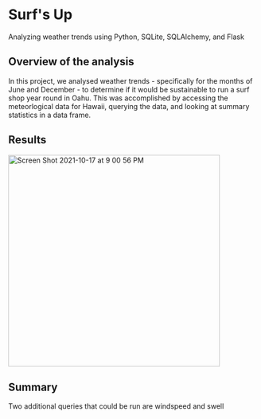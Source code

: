# Surf's Up

Analyzing weather trends using Python, SQLite, SQLAlchemy, and Flask

## Overview of the analysis
In this project, we analysed weather trends - specifically for the months of June and December - to determine if it would be sustainable to run a surf shop year round in Oahu. This was accomplished by accessing the meteorlogical data for Hawaii, querying the data, and looking at summary statistics in a data frame.

## Results

<img width="425" alt="Screen Shot 2021-10-17 at 9 00 56 PM" src="https://user-images.githubusercontent.com/89358080/137652122-27ba8c40-334e-4548-95ed-1aced8648a10.png">


## Summary
Two additional queries that could be run are windspeed and swell

